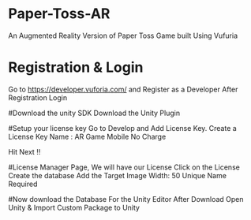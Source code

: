 # Paper-Toss-AR
An Augmented Reality Version of Paper Toss Game built Using Vufuria


# Registration & Login
Go to https://developer.vuforia.com/ and Register as a Developer After Registration Login

#Download the unity SDK
Download the Unity Plugin

#Setup your license key
Go to Develop and Add License Key.
Create a License Key
Name : AR Game
Mobile 
No Charge

Hit Next !!

#License Manager Page, We will have our License
Click on the License
Create the database
Add the Target Image
Width: 50
Unique Name Required



#Now download the Database For the Unity Editor
After Download Open Unity & Import Custom Package to Unity